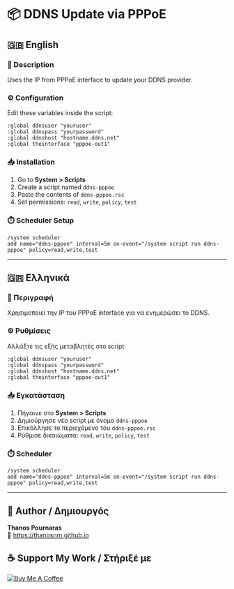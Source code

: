 # 📦 DDNS Update via PPPoE

## 🇬🇧 English

### 📝 Description

Uses the IP from PPPoE interface to update your DDNS provider.

### ⚙️ Configuration

Edit these variables inside the script:

```rsc
:global ddnsuser "youruser"
:global ddnspass "yourpassword"
:global ddnshost "hostname.ddns.net"
:global theinterface "pppoe-out1"
```

### 📥 Installation

1. Go to **System > Scripts**
2. Create a script named `ddns-pppoe`
3. Paste the contents of `ddns-pppoe.rsc`
4. Set permissions: `read`, `write`, `policy`, `test`

### ⏱️ Scheduler Setup

```rsc
/system scheduler
add name="ddns-pppoe" interval=5m on-event="/system script run ddns-pppoe" policy=read,write,test
```

---

## 🇬🇷 Ελληνικά

### 📝 Περιγραφή

Χρησιμοποιεί την IP του PPPoE interface για να ενημερώσει το DDNS.

### ⚙️ Ρυθμίσεις

Αλλάξτε τις εξής μεταβλητές στο script:

```rsc
:global ddnsuser "youruser"
:global ddnspass "yourpassword"
:global ddnshost "hostname.ddns.net"
:global theinterface "pppoe-out1"
```

### 📥 Εγκατάσταση

1. Πήγαινε στο **System > Scripts**
2. Δημιούργησε νέο script με όνομα `ddns-pppoe`
3. Επικόλλησε το περιεχόμενο του `ddns-pppoe.rsc`
4. Ρύθμισε δικαιώματα: `read`, `write`, `policy`, `test`

### ⏱️ Scheduler

```rsc
/system scheduler
add name="ddns-pppoe" interval=5m on-event="/system script run ddns-pppoe" policy=read,write,test
```

---

## 👤 Author / Δημιουργός

**Thanos Pournaras**  
🔗 https://thanosnm.github.io

## ☕ Support My Work / Στήριξέ με

[![Buy Me A Coffee](https://img.buymeacoffee.com/button-api/?text=Buy%20me%20a%20coffee&emoji=☕&slug=pournarasaa&button_colour=FFDD00&font_colour=000000&font_family=Arial&outline_colour=000000&coffee_colour=ffffff)](https://buymeacoffee.com/pournarasaa)
